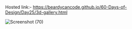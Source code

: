   Hosted link:- https://beardycancode.github.io/60-Days-of-Design/Day25/3d-gallery.html

  ![Screenshot (70)](https://github.com/Beardycancode/60-Days-of-Design/assets/96344411/5128a32d-a186-4cd3-83a6-c88635579a76)
